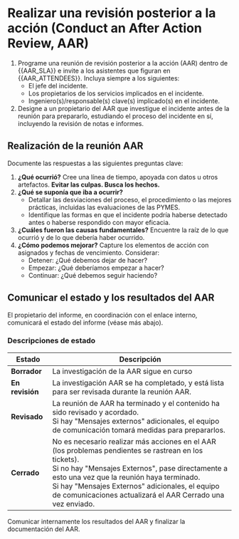 # Realizar una revisión posterior a la acción (Conduct an After Action Review, AAR)

1. Programe una reunión de revisión posterior a la acción (AAR) dentro de {{AAR_SLA}} e invite a los asistentes que figuran en {{AAR_ATTENDEES}}. Incluya siempre a los siguientes:
    * El jefe del incidente.
    * Los propietarios de los servicios implicados en el incidente.
    * Ingeniero(s)/responsable(s) clave(s) implicado(s) en el incidente.
1. Designe a un propietario del AAR que investigue el incidente antes de la reunión para prepararlo, estudiando el proceso del incidente en sí, incluyendo la revisión de notas e informes.

## Realización de la reunión AAR

Documente las respuestas a las siguientes preguntas clave:

1. **¿Qué ocurrió?** Cree una línea de tiempo, apoyada con datos u otros artefactos. **Evitar las culpas. Busca los hechos.**
1. **¿Qué se suponía que iba a ocurrir?**
    * Detallar las desviaciones del proceso, el procedimiento o las mejores prácticas, incluidas las evaluaciones de las PYMES.
    * Identifique las formas en que el incidente podría haberse detectado antes o haberse respondido con mayor eficacia.
1. **¿Cuáles fueron las causas fundamentales?** Encuentre la raíz de lo que ocurrió y de lo que debería haber ocurrido.
1. **¿Cómo podemos mejorar?**  Capture los elementos de acción con asignados y fechas de vencimiento. Considerar:
    * Detener: ¿Qué debemos dejar de hacer?
    * Empezar: ¿Qué deberíamos empezar a hacer?
    * Continuar: ¿Qué debemos seguir haciendo?

## Comunicar el estado y los resultados del AAR

El propietario del informe, en coordinación con el enlace interno, comunicará el estado del informe (véase más abajo).

### Descripciones de estado

| Estado | Descripción |
|-|-|
| **Borrador** | La investigación de la AAR sigue en curso |
| **En revisión** | La investigación AAR se ha completado, y está lista para ser revisada durante la reunión AAR. |
| **Revisado** | La reunión de AAR ha terminado y el contenido ha sido revisado y acordado.<br>Si hay "Mensajes externos" adicionales, el equipo de comunicación tomará medidas para prepararlos. |
| **Cerrado** | No es necesario realizar más acciones en el AAR (los problemas pendientes se rastrean en los tickets).<br>Si no hay "Mensajes Externos", pase directamente a esto una vez que la reunión haya terminado.<br>Si hay "Mensajes Externos" adicionales, el equipo de comunicaciones actualizará el AAR Cerrado una vez enviado. |

Comunicar internamente los resultados del AAR y finalizar la documentación del AAR.
